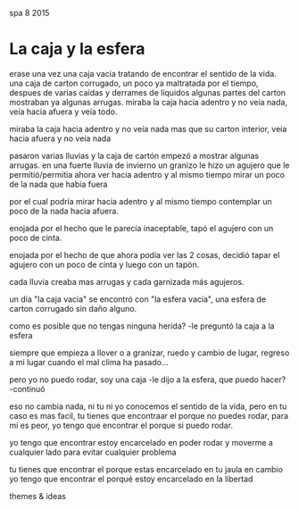 <permalink>spa</permalink>
<month>8</month>
<year>2015</year>

# La caja y la esfera

<hidden>

erase una vez una caja vacia tratando de encontrar el sentido de la vida. una caja de carton corrugado, un poco ya maltratada por el tiempo, despues de varias caidas y derrames de líquidos algunas partes del carton mostraban ya algunas arrugas. miraba la caja hacia adentro y no veía nada, veía hacia afuera y veía todo. 

miraba la caja hacia adentro y no veía nada mas que su carton interior, veía hacia afuera y no veía nada

pasaron varias lluvias y la caja de cartón empezó a mostrar algunas arrugas. en una fuerte lluvia de invierno un granizo le hizo un agujero 
que le permitió/permitia ahora ver hacia adentro y al mismo tiempo mirar un poco de la nada que habia fuera

por el cual podría mirar hacia adentro y al mismo tiempo contemplar un poco de la nada hacia afuera.

enojada por el hecho que le parecía inaceptable, tapó el agujero con un poco de cinta. 

enojada por el hecho de que ahora podía ver las 2 cosas, decidió tapar el agujero con un poco de cinta y luego con un tapón. 

cada lluvia creaba mas arrugas y cada garnizada más agujeros.

un dia "la caja vacia" se encontró con "la esfera vacía", una esfera de carton corrugado sin daño alguno.

como es posible que no tengas ninguna herida? -le preguntó la caja a la esfera

siempre que empieza a llover o a granizar, ruedo y cambio de lugar, regreso a mi lugar cuando el mal clima ha pasado...

pero yo no puedo rodar, soy una caja -le dijo a la esfera,
que puedo hacer? -continuó

eso no cambia nada, ni tu ni yo conocemos el sentido de la vida, pero en tu caso es mas facil, tu tienes que encontraar el porque no puedes rodar, para mi es peor, yo tengo que encontrar el porque si puedo rodar.

yo tengo que encontrar estoy encarcelado en poder rodar y moverme a cualquier lado para evitar cualquier problema

tu tienes que encontrar el porque estas encarcelado en tu jaula
en cambio yo tengo que encontrar el porqué estoy encarcelado en la libertad
</hidden>

<hidden>themes & ideas</hidden>